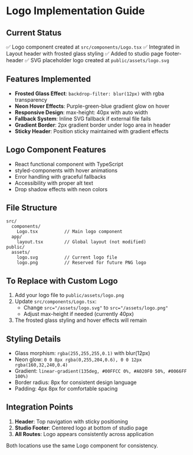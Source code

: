 # Logo Implementation Guide

## Current Status
✅ Logo component created at `src/components/Logo.tsx`
✅ Integrated in Layout header with frosted glass styling
✅ Added to studio page footer-header
✅ SVG placeholder logo created at `public/assets/logo.svg`

## Features Implemented
- **Frosted Glass Effect**: `backdrop-filter: blur(12px)` with rgba transparency
- **Neon Hover Effects**: Purple-green-blue gradient glow on hover
- **Responsive Design**: max-height: 40px with auto width
- **Fallback System**: Inline SVG fallback if external file fails
- **Gradient Border**: 2px gradient border under logo area in header
- **Sticky Header**: Position sticky maintained with gradient effects

## Logo Component Features
- React functional component with TypeScript
- styled-components with hover animations
- Error handling with graceful fallbacks
- Accessibility with proper alt text
- Drop shadow effects with neon colors

## File Structure
```
src/
  components/
    Logo.tsx          // Main logo component
  app/
    layout.tsx        // Global layout (not modified)
public/
  assets/
    logo.svg          // Current logo file
    logo.png          // Reserved for future PNG logo
```

## To Replace with Custom Logo
1. Add your logo file to `public/assets/logo.png`
2. Update `src/components/Logo.tsx`:
   - Change `src="/assets/logo.svg"` to `src="/assets/logo.png"`
   - Adjust max-height if needed (currently 40px)
3. The frosted glass styling and hover effects will remain

## Styling Details
- Glass morphism: `rgba(255,255,255,0.1)` with blur(12px)
- Neon glow: `0 0 8px rgba(0,255,204,0.6), 0 0 12px rgba(160,32,240,0.4)`
- Gradient: `linear-gradient(135deg, #00FFCC 0%, #A020F0 50%, #0066FF 100%)`
- Border radius: 8px for consistent design language
- Padding: 4px 8px for comfortable spacing

## Integration Points
1. **Header**: Top navigation with sticky positioning
2. **Studio Footer**: Centered logo at bottom of studio page
3. **All Routes**: Logo appears consistently across application

Both locations use the same Logo component for consistency.
